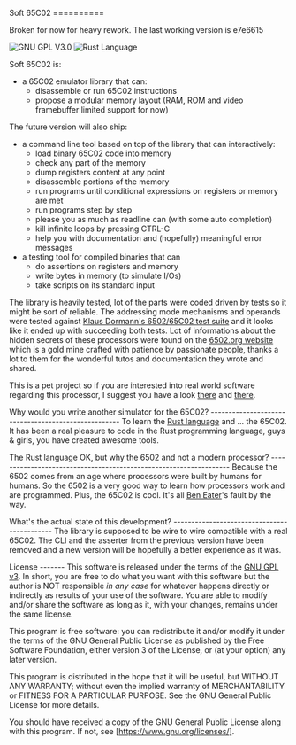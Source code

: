 Soft 65C02 ==========

Broken for now for heavy rework.  The last working version is e7e6615

![GNU GPL V3.0](https://img.shields.io/github/license/chanmix51/soft65c02)
![Rust Language](https://img.shields.io/badge/language-rust-orange)

Soft 65C02 is:

 * a 65C02 emulator library that can:
    * disassemble or run 65C02 instructions
    * propose a modular memory layout (RAM, ROM and video framebuffer limited
      support for now)

The future version will also ship:
 * a command line tool based on top of the library that can interactively:
    * load binary 65C02 code into memory
    * check any part of the memory
    * dump registers content at any point
    * disassemble portions of the memory
    * run programs until conditional expressions on registers or memory are met
    * run programs step by step
    * please you as much as readline can (with some auto completion)
    * kill infinite loops by pressing CTRL-C
    * help you with documentation and (hopefully) meaningful error messages
 * a testing tool for compiled binaries that can
    * do assertions on registers and memory
    * write bytes in memory (to simulate I/Os)
    * take scripts on its standard input

The library is heavily tested, lot of the parts were coded driven by tests so
it might be sort of reliable.  The addressing mode mechanisms and operands were
tested against [Klaus Dormann's 6502/65C02 test
suite](https://github.com/Klaus2m5/6502_65C02_functional_tests/blob/master/65C02_extended_opcodes_test.a65c)
and it looks like it ended up with succeeding both tests. Lot of informations
about the hidden secrets of these processors were found on the [6502.org
website](http://www.6502.org/) which is a gold mine crafted with patience by
passionate people, thanks a lot to them for the wonderful tutos and
documentation they wrote and shared.

This is a pet project so if you are interested into real world software
regarding this processor, I suggest you have a look
[there](https://www.masswerk.at/products.php) and
[there](http://www.6502.org/users/andre/).

Why would you write another simulator for the 65C02?
---------------------------------------------------- To learn the [Rust
language](https://www.rust-lang.org/) and … the 65C02. It has been a real
pleasure to code in the Rust programming language, guys & girls, you have
created awesome tools.

The Rust language OK, but why the 6502 and not a modern processor?
------------------------------------------------------------------ Because the
6502 comes from an age where processors were built by humans for humans. So the
6502 is a very good way to learn how processors work and are programmed. Plus,
the 65C02 is cool. It's all [Ben
Eater](https://www.youtube.com/watch?v=LnzuMJLZRdU)'s fault by the way.

What's the actual state of this development?
-------------------------------------------- The library is supposed to be wire
to wire compatible with a real 65C02. The CLI and the asserter from the
previous version have been removed and a new version will be hopefully
a better experience as it was.

License ------- This software is released under the terms of the [GNU GPL
v3](http://www.gnu.org/licenses/gpl-3.0.html). In short, you are free to do
what you want with this software but the author is NOT responsible _in any
case_ for whatever happens directly or indirectly as results of your use of the
software. You are able to modify and/or share the software as long as it, with
your changes, remains under the same license.

This program is free software: you can redistribute it and/or modify it under
the terms of the GNU General Public License as published by the Free Software
Foundation, either version 3 of the License, or (at your option) any later
version.

This program is distributed in the hope that it will be useful, but WITHOUT ANY
WARRANTY; without even the implied warranty of MERCHANTABILITY or FITNESS FOR A
PARTICULAR PURPOSE.  See the GNU General Public License for more details.

You should have received a copy of the GNU General Public License along with
this program.  If not, see [https://www.gnu.org/licenses/].
